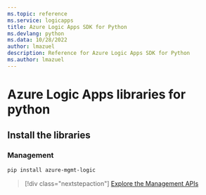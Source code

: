 ```yaml
---
ms.topic: reference
ms.service: logicapps
title: Azure Logic Apps SDK for Python
ms.devlang: python
ms.data: 10/28/2022
author: lmazuel
description: Reference for Azure Logic Apps SDK for Python
ms.author: lmazuel
---
```

# Azure Logic Apps libraries for python

## Install the libraries


### Management

```bash
pip install azure-mgmt-logic
```
> [!div class="nextstepaction"]
> [Explore the Management APIs](/python/api/azure-mgmt-logic)